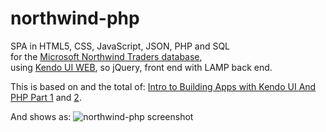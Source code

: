 northwind-php
=============

SPA in HTML5, CSS, JavaScript, JSON, PHP and SQL<br>
for the [Microsoft Northwind Traders database](http://northwindextended.googlecode.com/files/Northwind.MySQL5.sql ""),<br>
using [Kendo UI WEB](http://www.kendoui.com/download/download-kendo.aspx ""), so jQuery, front end with LAMP back end.

This is based on and the total of:
[Intro to Building Apps with Kendo UI And PHP Part 1](http://docs.kendoui.com/tutorials/PHP/build-apps-with-kendo-ui-and-php "") and [2](http://docs.kendoui.com/tutorials/PHP/build-apps-with-kendo-ui-and-php-2 "").

And shows as:
![northwind-php screenshot](https://raw.github.com/noud/northwind-php/master/screenshots/northwind-php.png)

